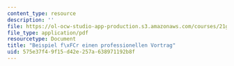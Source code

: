 ```yaml
---
content_type: resource
description: ''
file: https://ol-ocw-studio-app-production.s3.amazonaws.com/courses/21g-410-advanced-german-professional-communication-spring-2017/575e37f49f15d42e257a638971192b8f_21G_410s17_W12_M34.pdf
file_type: application/pdf
resourcetype: Document
title: "Beispiel f\xFCr einen professionellen Vortrag"
uid: 575e37f4-9f15-d42e-257a-638971192b8f
---
```

